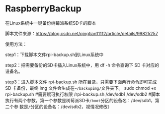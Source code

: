 # RaspberryBackup
在Linux系统中一键备份树莓派系统SD卡的脚本

脚本文件来源：https://blog.csdn.net/qingtian11112/article/details/99825257

使用方法：

step1：下载脚本文件rpi-backup.sh到Linux系统中

step2：把需要备份的SD卡插入Linux系统中，用 df -h 命令查询下 SD 卡对应的设备名。

step3：进入脚本文件 rpi-backup.sh 所在目录，只需要下面两行命令即可完成 SD 卡备份，最终 img 文件会生成在`~/backupimg/`文件夹下。
       sudo chmod +x rpi-backup.sh            #需要赋可执行权限
       /rpi-backup.sh /dev/sdb1 /dev/sdb2     #脚本执行有两个参数，第一个参数是树莓派SD卡`/boot`分区的设备名：/dev/sdb1，第二个参 
                                               数是`/`分区的设备名：/dev/sdb2，视情况修改）
